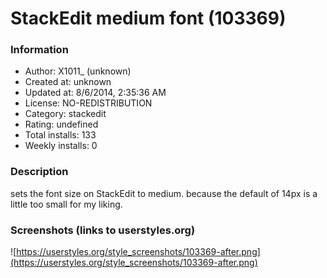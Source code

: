 # StackEdit medium font (103369)

### Information
- Author: X1011_ (unknown)
- Created at: unknown
- Updated at: 8/6/2014, 2:35:36 AM
- License: NO-REDISTRIBUTION
- Category: stackedit
- Rating: undefined
- Total installs: 133
- Weekly installs: 0


### Description
sets the font size on StackEdit to medium. because the default of 14px is a little too small for my liking.


### Screenshots (links to userstyles.org)
![https://userstyles.org/style_screenshots/103369-after.png](https://userstyles.org/style_screenshots/103369-after.png)


